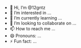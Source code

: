 - 👋 Hi, I’m @12gntz
- 👀 I’m interested in ...
- 🌱 I’m currently learning ...
- 💞️ I’m looking to collaborate on ...
- 📫 How to reach me ...
- 😄 Pronouns: ...
- ⚡ Fun fact: ...

<!---
12gntz/12gntz is a ✨ special ✨ repository because its `README.md` (this file) appears on your GitHub profile.
You can click the Preview link to take a look at your changes.
--->
